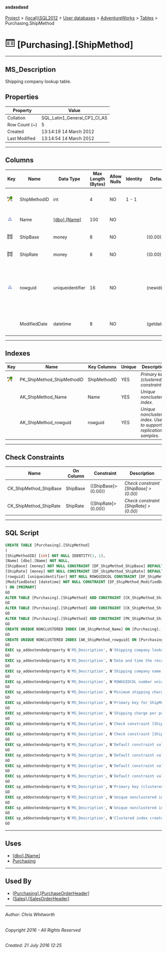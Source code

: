 #### asdasdasd

[Project](../../../../index.md) > [(local)\\SQL2012](../../../index.md) > [User databases](../../index.md) > [AdventureWorks](../index.md) > [Tables](Tables.md) > Purchasing.ShipMethod

# ![Tables](../../../../Images/Table32.png) [Purchasing].[ShipMethod]

---

## <a name="#description"></a>MS_Description

Shipping company lookup table.

## <a name="#properties"></a>Properties

| Property | Value |
|---|---|
| Collation | SQL_Latin1_General_CP1_CI_AS |
| Row Count (~) | 5 |
| Created | 13:14:19 14 March 2012 |
| Last Modified | 13:14:54 14 March 2012 |


---

## <a name="#columns"></a>Columns

| Key | Name | Data Type | Max Length (Bytes) | Allow Nulls | Identity | Default | Description |
|---|---|---|---|---|---|---|---|
| [![Cluster Primary Key PK_ShipMethod_ShipMethodID: ShipMethodID](../../../../Images/pkcluster.png)](#indexes) | ShipMethodID | int | 4 | NO | 1 - 1 |  | _Primary key for ShipMethod records._ |
| [![Indexes AK_ShipMethod_Name](../../../../Images/Index.png)](#indexes) | Name | [[dbo].[Name]](../Programmability/Types/User-Defined_Data_Types/Name.md) | 100 | NO |  |  | _Shipping company name._ |
| [![Check Constraints CK_ShipMethod_ShipBase : ([ShipBase]>(0.00))](../../../../Images/c-constraint.png)](#checkconstraints) | ShipBase | money | 8 | NO |  | ((0.00)) | _Minimum shipping charge._ |
| [![Check Constraints CK_ShipMethod_ShipRate : ([ShipRate]>(0.00))](../../../../Images/c-constraint.png)](#checkconstraints) | ShipRate | money | 8 | NO |  | ((0.00)) | _Shipping charge per pound._ |
| [![Indexes AK_ShipMethod_rowguid](../../../../Images/Index.png)](#indexes) | rowguid | uniqueidentifier | 16 | NO |  | (newid()) | _ROWGUIDCOL number uniquely identifying the record. Used to support a merge replication sample._ |
|  | ModifiedDate | datetime | 8 | NO |  | (getdate()) | _Date and time the record was last updated._ |


---

## <a name="#indexes"></a>Indexes

| Key | Name | Key Columns | Unique | Description |
|---|---|---|---|---|
| [![Cluster Primary Key PK_ShipMethod_ShipMethodID: ShipMethodID](../../../../Images/pkcluster.png)](#indexes) | PK_ShipMethod_ShipMethodID | ShipMethodID | YES | _Primary key (clustered) constraint_ |
|  | AK_ShipMethod_Name | Name | YES | _Unique nonclustered index._ |
|  | AK_ShipMethod_rowguid | rowguid | YES | _Unique nonclustered index. Used to support replication samples._ |


---

## <a name="#checkconstraints"></a>Check Constraints

| Name | On Column | Constraint | Description |
|---|---|---|---|
| CK_ShipMethod_ShipBase | ShipBase | ([ShipBase]>(0.00)) | _Check constraint [ShipBase] > (0.00)_ |
| CK_ShipMethod_ShipRate | ShipRate | ([ShipRate]>(0.00)) | _Check constraint [ShipRate] > (0.00)_ |


---

## <a name="#sqlscript"></a>SQL Script

```sql
CREATE TABLE [Purchasing].[ShipMethod]
(
[ShipMethodID] [int] NOT NULL IDENTITY(1, 1),
[Name] [dbo].[Name] NOT NULL,
[ShipBase] [money] NOT NULL CONSTRAINT [DF_ShipMethod_ShipBase] DEFAULT ((0.00)),
[ShipRate] [money] NOT NULL CONSTRAINT [DF_ShipMethod_ShipRate] DEFAULT ((0.00)),
[rowguid] [uniqueidentifier] NOT NULL ROWGUIDCOL CONSTRAINT [DF_ShipMethod_rowguid] DEFAULT (newid()),
[ModifiedDate] [datetime] NOT NULL CONSTRAINT [DF_ShipMethod_ModifiedDate] DEFAULT (getdate())
) ON [PRIMARY]
GO
ALTER TABLE [Purchasing].[ShipMethod] ADD CONSTRAINT [CK_ShipMethod_ShipBase] CHECK (([ShipBase]>(0.00)))
GO
ALTER TABLE [Purchasing].[ShipMethod] ADD CONSTRAINT [CK_ShipMethod_ShipRate] CHECK (([ShipRate]>(0.00)))
GO
ALTER TABLE [Purchasing].[ShipMethod] ADD CONSTRAINT [PK_ShipMethod_ShipMethodID] PRIMARY KEY CLUSTERED  ([ShipMethodID]) ON [PRIMARY]
GO
CREATE UNIQUE NONCLUSTERED INDEX [AK_ShipMethod_Name] ON [Purchasing].[ShipMethod] ([Name]) ON [PRIMARY]
GO
CREATE UNIQUE NONCLUSTERED INDEX [AK_ShipMethod_rowguid] ON [Purchasing].[ShipMethod] ([rowguid]) ON [PRIMARY]
GO
EXEC sp_addextendedproperty N'MS_Description', N'Shipping company lookup table.', 'SCHEMA', N'Purchasing', 'TABLE', N'ShipMethod', NULL, NULL
GO
EXEC sp_addextendedproperty N'MS_Description', N'Date and time the record was last updated.', 'SCHEMA', N'Purchasing', 'TABLE', N'ShipMethod', 'COLUMN', N'ModifiedDate'
GO
EXEC sp_addextendedproperty N'MS_Description', N'Shipping company name.', 'SCHEMA', N'Purchasing', 'TABLE', N'ShipMethod', 'COLUMN', N'Name'
GO
EXEC sp_addextendedproperty N'MS_Description', N'ROWGUIDCOL number uniquely identifying the record. Used to support a merge replication sample.', 'SCHEMA', N'Purchasing', 'TABLE', N'ShipMethod', 'COLUMN', N'rowguid'
GO
EXEC sp_addextendedproperty N'MS_Description', N'Minimum shipping charge.', 'SCHEMA', N'Purchasing', 'TABLE', N'ShipMethod', 'COLUMN', N'ShipBase'
GO
EXEC sp_addextendedproperty N'MS_Description', N'Primary key for ShipMethod records.', 'SCHEMA', N'Purchasing', 'TABLE', N'ShipMethod', 'COLUMN', N'ShipMethodID'
GO
EXEC sp_addextendedproperty N'MS_Description', N'Shipping charge per pound.', 'SCHEMA', N'Purchasing', 'TABLE', N'ShipMethod', 'COLUMN', N'ShipRate'
GO
EXEC sp_addextendedproperty N'MS_Description', N'Check constraint [ShipBase] > (0.00)', 'SCHEMA', N'Purchasing', 'TABLE', N'ShipMethod', 'CONSTRAINT', N'CK_ShipMethod_ShipBase'
GO
EXEC sp_addextendedproperty N'MS_Description', N'Check constraint [ShipRate] > (0.00)', 'SCHEMA', N'Purchasing', 'TABLE', N'ShipMethod', 'CONSTRAINT', N'CK_ShipMethod_ShipRate'
GO
EXEC sp_addextendedproperty N'MS_Description', N'Default constraint value of GETDATE()', 'SCHEMA', N'Purchasing', 'TABLE', N'ShipMethod', 'CONSTRAINT', N'DF_ShipMethod_ModifiedDate'
GO
EXEC sp_addextendedproperty N'MS_Description', N'Default constraint value of NEWID()', 'SCHEMA', N'Purchasing', 'TABLE', N'ShipMethod', 'CONSTRAINT', N'DF_ShipMethod_rowguid'
GO
EXEC sp_addextendedproperty N'MS_Description', N'Default constraint value of 0.0', 'SCHEMA', N'Purchasing', 'TABLE', N'ShipMethod', 'CONSTRAINT', N'DF_ShipMethod_ShipBase'
GO
EXEC sp_addextendedproperty N'MS_Description', N'Default constraint value of 0.0', 'SCHEMA', N'Purchasing', 'TABLE', N'ShipMethod', 'CONSTRAINT', N'DF_ShipMethod_ShipRate'
GO
EXEC sp_addextendedproperty N'MS_Description', N'Primary key (clustered) constraint', 'SCHEMA', N'Purchasing', 'TABLE', N'ShipMethod', 'CONSTRAINT', N'PK_ShipMethod_ShipMethodID'
GO
EXEC sp_addextendedproperty N'MS_Description', N'Unique nonclustered index.', 'SCHEMA', N'Purchasing', 'TABLE', N'ShipMethod', 'INDEX', N'AK_ShipMethod_Name'
GO
EXEC sp_addextendedproperty N'MS_Description', N'Unique nonclustered index. Used to support replication samples.', 'SCHEMA', N'Purchasing', 'TABLE', N'ShipMethod', 'INDEX', N'AK_ShipMethod_rowguid'
GO
EXEC sp_addextendedproperty N'MS_Description', N'Clustered index created by a primary key constraint.', 'SCHEMA', N'Purchasing', 'TABLE', N'ShipMethod', 'INDEX', N'PK_ShipMethod_ShipMethodID'
GO

```


---

## <a name="#uses"></a>Uses

* [[dbo].[Name]](../Programmability/Types/User-Defined_Data_Types/Name.md)
* [Purchasing](../Security/Schemas/Purchasing.md)


---

## <a name="#usedby"></a>Used By

* [[Purchasing].[PurchaseOrderHeader]](PurchaseOrderHeader.md)
* [[Sales].[SalesOrderHeader]](SalesOrderHeader.md)


---

###### Author:  Chris Whitworth

###### Copyright 2016 - All Rights Reserved

###### Created: 21 July 2016 12:25

